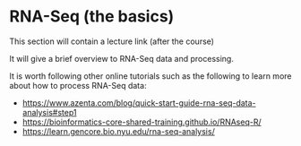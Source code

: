 # RNA-Seq (the basics)

This section will contain a lecture link (after the course)

It will give a brief overview to RNA-Seq data and processing.

It is worth following other online tutorials such as the following to learn more about how to process RNA-Seq data:

* https://www.azenta.com/blog/quick-start-guide-rna-seq-data-analysis#step1
* https://bioinformatics-core-shared-training.github.io/RNAseq-R/
* https://learn.gencore.bio.nyu.edu/rna-seq-analysis/
